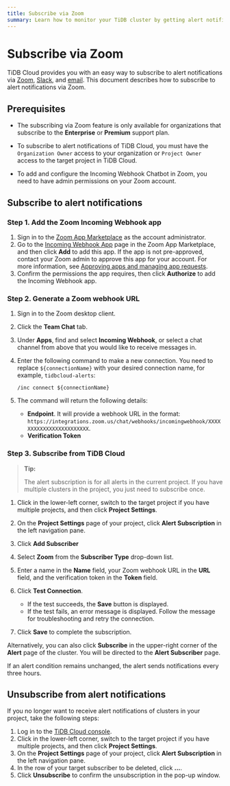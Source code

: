 ```yaml
---
title: Subscribe via Zoom
summary: Learn how to monitor your TiDB cluster by getting alert notifications via Zoom.
---
```


# Subscribe via Zoom

TiDB Cloud provides you with an easy way to subscribe to alert notifications via [Zoom](https://www.zoom.com/), [Slack](/tidb-cloud/monitor-alert-slack.md), and [email](/tidb-cloud/monitor-alert-email.md). This document describes how to subscribe to alert notifications via Zoom.

## Prerequisites

- The subscribing via Zoom feature is only available for organizations that subscribe to the **Enterprise** or **Premium** support plan.

- To subscribe to alert notifications of TiDB Cloud, you must have the `Organization Owner` access to your organization or `Project Owner` access to the target project in TiDB Cloud.

- To add and configure the Incoming Webhook Chatbot in Zoom, you need to have admin permissions on your Zoom account.

## Subscribe to alert notifications

### Step 1. Add the Zoom Incoming Webhook app

1. Sign in to the [Zoom App Marketplace](https://marketplace.zoom.us/) as the account administrator.
2. Go to the [Incoming Webhook App](https://marketplace.zoom.us/apps/eH_dLuquRd-VYcOsNGy-hQ) page in the Zoom App Marketplace, and then click **Add** to add this app. If the app is not pre-approved, contact your Zoom admin to approve this app for your account. For more information, see [Approving apps and managing app requests](https://support.zoom.us/hc/en-us/articles/360027829671). 
3. Confirm the permissions the app requires, then click **Authorize** to add the Incoming Webhook app.

### Step 2. Generate a Zoom webhook URL

1. Sign in to the Zoom desktop client.
2. Click the **Team Chat** tab.
3. Under **Apps**, find and select **Incoming Webhook**, or select a chat channel from above that you would like to receive messages in.
4. Enter the following command to make a new connection. You need to replace `${connectionName}` with your desired connection name, for example, `tidbcloud-alerts`:

    ```shell
    /inc connect ${connectionName}
    ```

5. The command will return the following details:

   - **Endpoint**. It will provide a webhook URL in the format: `https://integrations.zoom.us/chat/webhooks/incomingwebhook/XXXXXXXXXXXXXXXXXXXXXXXX`.
   - **Verification Token**

### Step 3. Subscribe from TiDB Cloud

> **Tip:**
>
> The alert subscription is for all alerts in the current project. If you have multiple clusters in the project, you just need to subscribe once.

1. Click <MDSvgIcon name="icon-left-projects" /> in the lower-left corner, switch to the target project if you have multiple projects, and then click **Project Settings**.
2. On the **Project Settings** page of your project, click **Alert Subscription** in the left navigation pane.
3. Click **Add Subscriber**
4. Select **Zoom** from the **Subscriber Type** drop-down list.
5. Enter a name in the **Name** field, your Zoom webhook URL in the **URL** field, and the verification token in the **Token** field.
6. Click **Test Connection**.

    - If the test succeeds, the **Save** button is displayed.
    - If the test fails, an error message is displayed. Follow the message for troubleshooting and retry the connection.

7. Click **Save** to complete the subscription.

Alternatively, you can also click **Subscribe** in the upper-right corner of the **Alert** page of the cluster. You will be directed to the **Alert Subscriber** page.

If an alert condition remains unchanged, the alert sends notifications every three hours.

## Unsubscribe from alert notifications

If you no longer want to receive alert notifications of clusters in your project, take the following steps:

1. Log in to the [TiDB Cloud console](https://tidbcloud.com).
2. Click <MDSvgIcon name="icon-left-projects" /> in the lower-left corner, switch to the target project if you have multiple projects, and then click **Project Settings**.
3. On the **Project Settings** page of your project, click **Alert Subscription** in the left navigation pane.
4. In the row of your target subscriber to be deleted, click **...**.
5. Click **Unsubscribe** to confirm the unsubscription in the pop-up window.